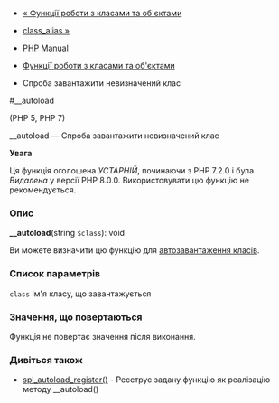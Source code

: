 - [« Функції роботи з класами та об'єктами](ref.classobj.md)
- [class_alias »](function.class-alias.md)

- [PHP Manual](index.md)
- [Функції роботи з класами та об'єктами](ref.classobj.md)
- Спроба завантажити невизначений клас

#\_\_autoload

(PHP 5, PHP 7)

\_\_autoload — Спроба завантажити невизначений клас

**Увага**

Ця функція оголошена *УСТАРНІЙ*, починаючи з PHP 7.2.0 і була *Видалена*
у версії PHP 8.0.0. Використовувати цю функцію не рекомендується.

### Опис

**\_\_autoload**(string `$class`): void

Ви можете визначити цю функцію для [автозавантаження класів](language.oop5.autoload.md).

### Список параметрів

`class`
Ім'я класу, що завантажується

### Значення, що повертаються

Функція не повертає значення після виконання.

### Дивіться також

- [spl_autoload_register()](function.spl-autoload-register.md) -
Реєструє задану функцію як реалізацію методу
\_\_autoload()
